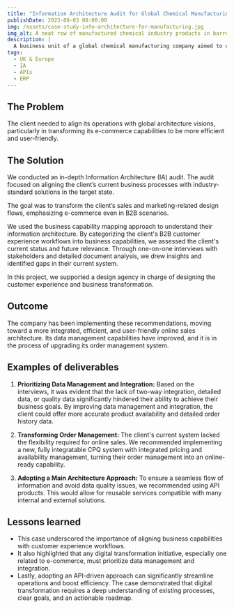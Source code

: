 ```yaml
---
title: "Information Architecture Audit for Global Chemical Manufacturing Company"
publishDate: 2023-08-03 00:00:00
img: /assets/case-study-info-architecture-for-manufacturing.jpg
img_alt: A neat row of manufactured chemical industry products in barrels
description: |
  A business unit of a global chemical manufacturing company aimed to upgrade their sales concepts for the UK & Ireland.
tags:
  - UK & Europe
  - IA
  - APIs
  - ERP
---
```


## The Problem

 The client needed to align its operations with global architecture visions, particularly in transforming its e-commerce capabilities to be more efficient and user-friendly.

## The Solution

We conducted an in-depth Information Architecture (IA) audit. The audit focused on aligning the client’s current business processes with industry-standard solutions in the target state. 

The goal was to transform the client’s sales and marketing-related design flows, emphasizing e-commerce even in B2B scenarios. 

We used the business capability mapping approach to understand their information architecture. By categorizing the client's B2B customer experience workflows into business capabilities, we assessed the client's current status and future relevance. Through one-on-one interviews with stakeholders and detailed document analysis, we drew insights and identified gaps in their current system.

In this project, we supported a design agency in charge of designing the customer experience and business transformation.

## Outcome

The company has been implementing these recommendations, moving toward a more integrated, efficient, and user-friendly online sales architecture. Its data management capabilities have improved, and it is in the process of upgrading its order management system.

## Examples of deliverables

1. **Prioritizing Data Management and Integration:** Based on the interviews, it was evident that the lack of two-way integration, detailed data, or quality data significantly hindered their ability to achieve their business goals. By improving data management and integration, the client could offer more accurate product availability and detailed order history data.

2. **Transforming Order Management:** The client's current system lacked the flexibility required for online sales. We recommended implementing a new, fully integratable CPQ system with integrated pricing and availability management, turning their order management into an online-ready capability.

3. **Adopting a Main Architecture Approach:** To ensure a seamless flow of information and avoid data quality issues, we recommended using API products. This would allow for reusable services compatible with many internal and external solutions.

## Lessons learned

* This case underscored the importance of aligning business capabilities with customer experience workflows.   
* It also highlighted that any digital transformation initiative, especially one related to e-commerce, must prioritize data management and integration.   
* Lastly, adopting an API-driven approach can significantly streamline operations and boost efficiency. The case demonstrated that digital transformation requires a deep understanding of existing processes, clear goals, and an actionable roadmap.

‍

